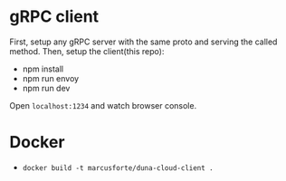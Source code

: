 # gRPC client
First, setup any gRPC server with the same proto and serving the called method. Then, setup the client(this repo):

- npm install
- npm run envoy
- npm run dev

Open `localhost:1234` and watch browser console.

# Docker 
- `docker build -t marcusforte/duna-cloud-client .`
